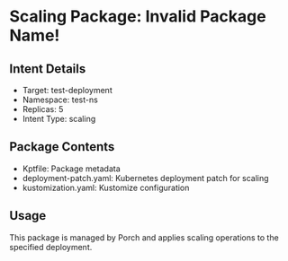 # Scaling Package: Invalid Package Name!

## Intent Details
- Target: test-deployment
- Namespace: test-ns
- Replicas: 5
- Intent Type: scaling

## Package Contents
- Kptfile: Package metadata
- deployment-patch.yaml: Kubernetes deployment patch for scaling
- kustomization.yaml: Kustomize configuration

## Usage
This package is managed by Porch and applies scaling operations to the specified deployment.
